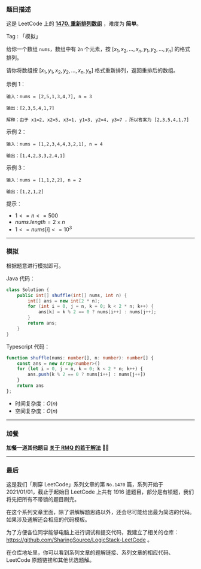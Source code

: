 ### 题目描述

这是 LeetCode 上的 **[1470. 重新排列数组](https://leetcode.cn/problems/shuffle-the-array/solution/by-ac_oier-3lck/)** ，难度为 **简单**。

Tag : 「模拟」



给你一个数组 `nums`，数组中有 `2n` 个元素，按 $[x_1,x_2,...,x_n,y_1,y_2,...,y_n]$ 的格式排列。

请你将数组按 $[x_1,y_1,x_2,y_2,...,x_n,y_n]$ 格式重新排列，返回重排后的数组。

示例 1：
```
输入：nums = [2,5,1,3,4,7], n = 3

输出：[2,3,5,4,1,7] 

解释：由于 x1=2, x2=5, x3=1, y1=3, y2=4, y3=7 ，所以答案为 [2,3,5,4,1,7]
```
示例 2：
```
输入：nums = [1,2,3,4,4,3,2,1], n = 4

输出：[1,4,2,3,3,2,4,1]
```
示例 3：
```
输入：nums = [1,1,2,2], n = 2

输出：[1,2,1,2]
```

提示：
* $1 <= n <= 500$
* $nums.length = 2 \times n$
* $1 <= nums[i] <= 10^3$

---

### 模拟

根据题意进行模拟即可。

Java 代码：
```java
class Solution {
    public int[] shuffle(int[] nums, int n) {
        int[] ans = new int[2 * n];
        for (int i = 0, j = n, k = 0; k < 2 * n; k++) {
            ans[k] = k % 2 == 0 ? nums[i++] : nums[j++];
        }
        return ans;
    }
}
```
Typescript 代码：
```Typescript
function shuffle(nums: number[], n: number): number[] {
    const ans = new Array<number>()
    for (let i = 0, j = n, k = 0; k < 2 * n; k++) {
        ans.push(k % 2 == 0 ? nums[i++] : nums[j++])
    }
    return ans
};
```
* 时间复杂度：$O(n)$
* 空间复杂度：$O(n)$

---

### 加餐

**加餐一道其他题目 [关于 RMQ 的若干解法](https://mp.weixin.qq.com/s?__biz=MzU4NDE3MTEyMA==&mid=2247493262&idx=1&sn=2d8e192a5767b49b9a13a6192ab3b833) 🎉🎉**

---

### 最后

这是我们「刷穿 LeetCode」系列文章的第 `No.1470` 篇，系列开始于 2021/01/01，截止于起始日 LeetCode 上共有 1916 道题目，部分是有锁题，我们将先把所有不带锁的题目刷完。

在这个系列文章里面，除了讲解解题思路以外，还会尽可能给出最为简洁的代码。如果涉及通解还会相应的代码模板。

为了方便各位同学能够电脑上进行调试和提交代码，我建立了相关的仓库：https://github.com/SharingSource/LogicStack-LeetCode 。

在仓库地址里，你可以看到系列文章的题解链接、系列文章的相应代码、LeetCode 原题链接和其他优选题解。

